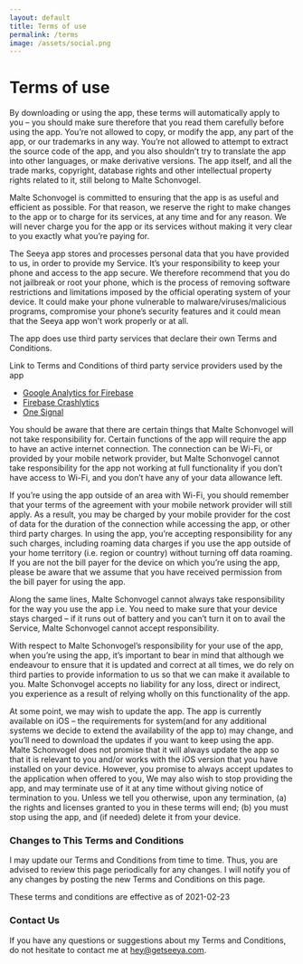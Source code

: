 ```yaml
---
layout: default
title: Terms of use
permalink: /terms
image: /assets/social.png
---
```


# Terms of use

By downloading or using the app, these terms will
automatically apply to you – you should make sure therefore
that you read them carefully before using the app. You’re not
allowed to copy, or modify the app, any part of the app, or
our trademarks in any way. You’re not allowed to attempt to
extract the source code of the app, and you also shouldn’t try
to translate the app into other languages, or make derivative
versions. The app itself, and all the trade marks, copyright,
database rights and other intellectual property rights related
to it, still belong to Malte Schonvogel.

Malte Schonvogel is committed to ensuring that the app is
as useful and efficient as possible. For that reason, we
reserve the right to make changes to the app or to charge for
its services, at any time and for any reason. We will never
charge you for the app or its services without making it very
clear to you exactly what you’re paying for.

The Seeya app stores and processes personal data that
you have provided to us, in order to provide my
Service. It’s your responsibility to keep your phone and
access to the app secure. We therefore recommend that you do
not jailbreak or root your phone, which is the process of
removing software restrictions and limitations imposed by the
official operating system of your device. It could make your
phone vulnerable to malware/viruses/malicious programs,
compromise your phone’s security features and it could mean
that the Seeya app won’t work properly or at all.

The app does use third party services that declare their own
Terms and Conditions.

Link to Terms and Conditions of third party service
providers used by the app

- [Google Analytics for Firebase](https://firebase.google.com/terms/analytics)
- [Firebase Crashlytics](https://firebase.google.com/terms/crashlytics)
- [One Signal](https://onesignal.com/tos)

You should be aware that there are certain things that
Malte Schonvogel will not take responsibility for. Certain
functions of the app will require the app to have an active
internet connection. The connection can be Wi-Fi, or provided
by your mobile network provider, but Malte Schonvogel
cannot take responsibility for the app not working at full
functionality if you don’t have access to Wi-Fi, and you don’t
have any of your data allowance left.

If you’re using the app outside of an area with Wi-Fi, you
should remember that your terms of the agreement with your
mobile network provider will still apply. As a result, you may
be charged by your mobile provider for the cost of data for
the duration of the connection while accessing the app, or
other third party charges. In using the app, you’re accepting
responsibility for any such charges, including roaming data
charges if you use the app outside of your home territory
(i.e. region or country) without turning off data roaming. If
you are not the bill payer for the device on which you’re
using the app, please be aware that we assume that you have
received permission from the bill payer for using the app.

Along the same lines, Malte Schonvogel cannot always take
responsibility for the way you use the app i.e. You need to
make sure that your device stays charged – if it runs out of
battery and you can’t turn it on to avail the Service,
Malte Schonvogel cannot accept responsibility.

With respect to Malte Schonvogel’s responsibility for your
use of the app, when you’re using the app, it’s important to
bear in mind that although we endeavour to ensure that it is
updated and correct at all times, we do rely on third parties
to provide information to us so that we can make it available
to you. Malte Schonvogel accepts no liability for any
loss, direct or indirect, you experience as a result of
relying wholly on this functionality of the app.

At some point, we may wish to update the app. The app is
currently available on iOS – the requirements for
system(and for any additional systems we
decide to extend the availability of the app to) may change,
and you’ll need to download the updates if you want to keep
using the app. Malte Schonvogel does not promise that it
will always update the app so that it is relevant to you
and/or works with the iOS version that you have
installed on your device. However, you promise to always
accept updates to the application when offered to you, We may
also wish to stop providing the app, and may terminate use of
it at any time without giving notice of termination to you.
Unless we tell you otherwise, upon any termination, (a) the
rights and licenses granted to you in these terms will end;
(b) you must stop using the app, and (if needed) delete it
from your device.

### Changes to This Terms and Conditions
I may update our Terms and Conditions
from time to time. Thus, you are advised to review this page
periodically for any changes. I will
notify you of any changes by posting the new Terms and
Conditions on this page.

These terms and conditions are effective as of 2021-02-23

### Contact Us
If you have any questions or suggestions about my
Terms and Conditions, do not hesitate to contact me
at hey@getseeya.com.